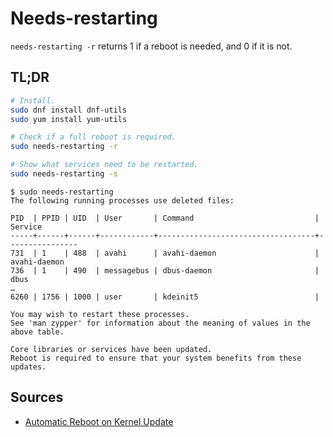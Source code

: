 # Needs-restarting

`needs-restarting -r` returns 1 if a reboot is needed, and 0 if it is not.

## TL;DR

```sh
# Install.
sudo dnf install dnf-utils
sudo yum install yum-utils

# Check if a full reboot is required.
sudo needs-restarting -r

# Show what services need to be restarted.
sudo needs-restarting -s
```

```text
$ sudo needs-restarting
The following running processes use deleted files:

PID  | PPID | UID  | User       | Command                           | Service
-----+------+------+------------+-----------------------------------+----------------
731  | 1    | 488  | avahi      | avahi-daemon                      | avahi-daemon
736  | 1    | 490  | messagebus | dbus-daemon                       | dbus
…
6260 | 1756 | 1000 | user       | kdeinit5                          |

You may wish to restart these processes.
See 'man zypper' for information about the meaning of values in the above table.

Core libraries or services have been updated.
Reboot is required to ensure that your system benefits from these updates.
```

## Sources

- [Automatic Reboot on Kernel Update]

[automatic reboot on kernel update]: https://access.redhat.com/discussions/3106621#comment-1196821
